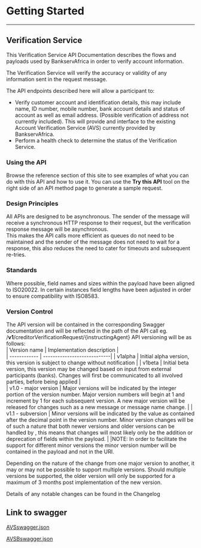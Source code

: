 # Getting Started

---

## Verification Service

This Verification Service API Documentation describes the flows and payloads used by BankservAfrica in order to verify account information.

The Verification Service will verify the accuracy or validity of any information sent in the request message.

The API endpoints described here will allow a participant to:

+ Verify customer account and identification details, this may include name, ID number, mobile number, bank account details and status of account as well as email address. (Possible verification of address not currently included). This will provide and interface to the existing Account Verification Service (AVS) currently provided by BankservAfrica.  
+ Perform a health check to determine the status of the Verification Service.

### Using the API

Browse the reference section of this site to see examples of what you can do with this API and how to use it. You can use the **Try this API** tool on the right side of an API method page to generate a sample request.

### Design Principles

All APIs are designed to be asynchronous. The sender of the message will receive a synchronous HTTP response to their request, but the verification response message will be asynchronous.  
This makes the API calls more efficient as queues do not need to be maintained and the sender of the message does not need to wait for a response, this also reduces the need to cater for timeouts and subsequent re-tries.

### Standards

Where possible, field names and sizes within the payload have been aligned to ISO20022. In certain instances field lengths have been adjusted in order to ensure compatibility with ISO8583.

### Version Control

The API version will be contained in the corresponding Swagger documentation and will be reflected in the path of the API call eg. /**v1**/creditorVerificationRequest/{instructingAgent}
API versioning will be as follows:  
| Version name | Implementation description  |  
| ------------ | ----------------------------|
| v1alpha      | Initial alpha version, this version is subject to change without notification |
| v1beta  | Initial beta version, this version may be changed based on input from external participants (banks). Changes will first be communicated to all involved parties, before being applied |  
| v1.0 - major version | Major versions will be indicated by the integer portion of the version number. Major version numbers will begin at 1 and increment by 1 for each subsequent version. A new major version will be released for changes such as a new message or message name change. |
| v1.1 - subversion | Minor versions will be indicated by the value as contained after the decimal point in the version number. Minor version changes will be of such a nature that both newer versions and older versions can be handled by , this means that changes will most likely only be the addition or deprecation of fields within the payload.
| |NOTE: In order to facilitate the support for different minor versions the minor version number will be contained in the payload and not in the URI.

Depending on the nature of the change from one major version to another, it may or may not be possible to support multiple versions. Should multiple versions be supported, the older version will only be supported for a maximum of 3 months post implementation of the new version.

Details of any notable changes can be found in the Changelog

## Link to swagger

[AVSswagger.json](http://dev-avs.endpoints.bsarpi.cloud.goog/v1beta1/verification/swagger.json)

[AVSBswagger.json](http://dev-avs.endpoints.bsarpi.cloud.goog/v1alpha1/avsb/swagger.json)
